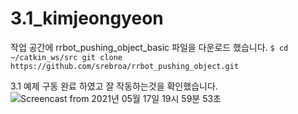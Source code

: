 # 3.1_kimjeongyeon
작업 공간에 rrbot_pushing_object_basic 파일을 다운로드 했습니다.
```$ cd ~/catkin_ws/src git clone https://github.com/srebroa/rrbot_pushing_object.git```
  

3.1 예제 구동 완료 하였고 잘 작동하는것을 확인했습니다.  
![Screencast from 2021년 05월 17일 19시 59분 53초](https://user-images.githubusercontent.com/84000076/118479522-13a65f00-b74c-11eb-8d66-5781a6030fdb.gif)
